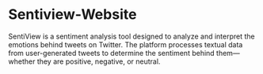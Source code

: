 # Sentiview-Website
SentiView is a sentiment analysis tool designed to analyze and interpret the emotions behind tweets on Twitter. The platform processes textual data from user-generated tweets to determine the sentiment behind them—whether they are positive, negative, or neutral.
